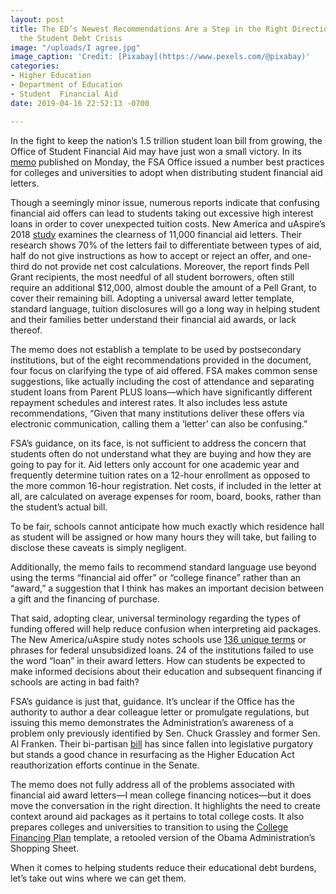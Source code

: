 ```yaml
---
layout: post
title: The ED’s Newest Recommendations Are a Step in the Right Direction in Solving
  the Student Debt Crisis
image: "/uploads/I agree.jpg"
image_caption: 'Credit: [Pixabay](https://www.pexels.com/@pixabay)'
categories:
- Higher Education
- Department of Education
- Student  Financial Aid
date: 2019-04-16 22:52:13 -0700

---
```

In the fight to keep the nation’s 1.5 trillion student loan bill from growing, the Office of Student Financial Aid may have just won a small victory. In its [memo](https://ifap.ed.gov/eannouncements/041519RecWhatPostInstShouldWork2Avoid.html) published on Monday, the FSA Office issued a number best practices for colleges and universities to adopt when distributing student financial aid letters.

Though a seemingly minor issue, numerous reports indicate that confusing financial aid offers can lead to students taking out excessive high interest loans in order to cover unexpected tuition costs. New America and uAspire’s 2018 [study](https://www.newamerica.org/education-policy/policy-papers/decoding-cost-college/) examines the clearness of 11,000 financial aid letters. Their research shows 70% of the letters fail to differentiate between types of aid, half do not give instructions as how to accept or reject an offer, and one-third do not provide net cost calculations. Moreover, the report finds Pell Grant recipients, the most needful of all student borrowers, often still require an additional $12,000, almost double the amount of a Pell Grant, to cover their remaining bill. Adopting a universal award letter template, standard language, tuition disclosures will go a long way in helping student and their families better understand their financial aid awards, or lack thereof.

The memo does not establish a template to be used by postsecondary institutions, but of the eight recommendations provided in the document, four focus on clarifying the type of aid offered. FSA makes common sense suggestions, like actually including the cost of attendance and separating student loans from Parent PLUS loans—which have significantly different repayment schedules and interest rates. It also includes less astute recommendations, “Given that many institutions deliver these offers via electronic communication, calling them a ‘letter’ can also be confusing.”

FSA’s guidance, on its face, is not sufficient to address the concern that students often do not understand what they are buying and how they are going to pay for it. Aid letters only account for one academic year and frequently determine tuition rates on a 12-hour enrollment as opposed to the more common 16-hour registration. Net costs, if included in the letter at all, are calculated on average expenses for room, board, books, rather than the student’s actual bill.

To be fair, schools cannot anticipate how much exactly which residence hall as student will be assigned or how many hours they will take, but failing to disclose these caveats is simply negligent.

Additionally, the memo fails to recommend standard language use beyond using the terms “financial aid offer” or “college finance” rather than an “award,” a suggestion that I think has makes an important decision between a gift and the financing of purchase.

That said, adopting clear, universal terminology regarding the types of funding offered will help reduce confusion when interpreting aid packages. The New America/uAspire study notes schools use [136 unique terms](https://www.vox.com/2018/6/5/17425572/college-financial-aid-application-confusing-misleading) or phrases for federal unsubsidized loans. 24 of the institutions failed to use the word “loan” in their award letters. How can students be expected to make informed decisions about their education and subsequent financing if schools are acting in bad faith?

FSA’s guidance is just that, guidance. It’s unclear if the Office has the authority to author a dear colleague letter or promulgate regulations, but issuing this memo demonstrates the Administration’s awareness of a problem only previously identified by Sen. Chuck Grassley and former Sen. Al Franken. Their bi-partisan [bill](https://www.grassley.senate.gov/news/news-releases/grassley-franken-re-introduce-bipartisan-bills-help-students-understand-cost-0) has since fallen into legislative purgatory but stands a good chance in resurfacing as the Higher Education Act reauthorization efforts continue in the Senate.

The memo does not fully address all of the problems associated with financial aid award letters—I mean college financing notices—but it does move the conversation in the right direction. It highlights the need to create context around aid packages as it pertains to total college costs. It also prepares colleges and universities to transition to using the [College Financing Plan](https://ifap.ed.gov/eannouncements/011619CollegeFinancingPlanShoppingSheet1920.html) template, a retooled version of the Obama Administration’s Shopping Sheet.

When it comes to helping students reduce their educational debt burdens, let’s take out wins where we can get them.